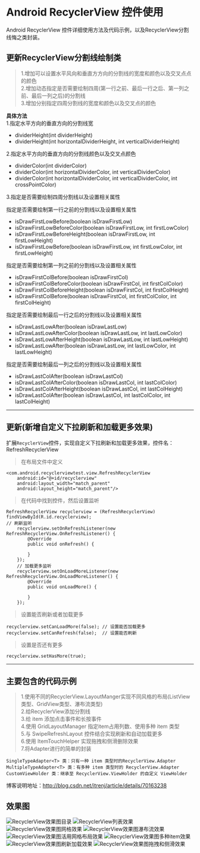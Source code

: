 # Android RecyclerView 控件使用
Android RecyclerView 控件详细使用方法及代码示例，以及RecyclerView分割线悔之类封装。

## 更新RecyclerView分割线绘制类
> 1.增加可以设置水平风向和垂直方方向的分割线的宽度和颜色以及交叉点点的颜色  
> 2.增加动态指定是否需要绘制四周(第一行之前、最后一行之后、第一列之前、最后一列之后)的分割线  
> 3.增加分别指定四周分割线的宽度和颜色以及交叉点的颜色  

**具体方法**  
1.指定水平方向的垂直方向的分割线宽
* dividerHeight(int dividerHeight)
* dividerHeight(int horizontalDividerHeight, int verticalDividerHeight)

2.指定水平方向的垂直方向的分割线颜色以及交叉点颜色
* dividerColor(int dividerColor)
* dividerColor(int horizontalDividerColor, int verticalDividerColor)
* dividerColor(int horizontalDividerColor, int verticalDividerColor, int crossPointColor)

3.指定是否需要绘制四周分割线以及设置相关属性

指定是否需要绘制第一行之前的分割线以及设置相关属性
* isDrawFirstLowBefore(boolean isDrawFirstLow)
* isDrawFirstLowBeforeColor(boolean isDrawFirstLow, int firstLowColor)
* isDrawFirstLowBeforeHeight(boolean isDrawFirstLow, int firstLowHeight)
* isDrawFirstLowBefore(boolean isDrawFirstLow, int firstLowColor, int firstLowHeight)

指定是否需要绘制第一列之前的分割线以及设置相关属性
* isDrawFirstColBefore(boolean isDrawFirstCol)
* isDrawFirstColBeforeColor(boolean isDrawFirstCol, int firstColColor)
* isDrawFirstColBeforeHeight(boolean isDrawFirstCol, int firstColHeight)
* isDrawFirstColBefore(boolean isDrawFirstCol, int firstColColor, int firstColHeight)

指定是否需要绘制最后一行之后的分割线以及设置相关属性
* isDrawLastLowAfter(boolean isDrawLastLow)
* isDrawLastLowAfterColor(boolean isDrawLastLow, int lastLowColor)
* isDrawLastLowAfterHeight(boolean isDrawLastLow, int lastLowHeight)
* isDrawLastLowAfter(boolean isDrawLastLow, int lastLowColor, int lastLowHeight)

指定是否需要绘制最后一列之后的分割线以及设置相关属性
* isDrawLastColAfter(boolean isDrawLastCol)
* isDrawLastColAfterColor(boolean isDrawLastCol, int lastColColor)
* isDrawLastColAfterHeight(boolean isDrawLastCol, int lastColHeight)
* isDrawLastColAfter(boolean isDrawLastCol, int lastColColor, int lastColHeight)

---
## 更新(新增自定义下拉刷新和加载更多效果)
扩展`RecyclerView`控件，实现自定义下拉刷新和加载更多效果，控件名：RefreshRecyclerView  
> 在布局文件中定义

	<com.android.recyclerviewtest.view.RefreshRecyclerView
        android:id="@+id/recyclerview"
        android:layout_width="match_parent"
        android:layout_height="match_parent"/>
> 在代码中找到控件，然后设置监听

	RefreshRecyclerView recyclerview = (RefreshRecyclerView) findViewById(R.id.recyclerview);
	// 刷新监听
        recyclerview.setOnRefreshListener(new RefreshRecyclerView.OnRefreshListener() {
            @Override
            public void onRefresh() {

            }
        });
        // 加载更多监听
        recyclerview.setOnLoadMoreListener(new RefreshRecyclerView.OnLoadMoreListener() {
            @Override
            public void onLoadMore() {

            }
        });
> 设置能否刷新或者加载更多

	recyclerview.setCanLoadMore(false); // 设置能否加载更多
    recyclerview.setCanRefresh(false);  // 设置能否刷新
> 设置是否还有更多

	recyclerview.setHasMore(true);

---
## 主要包含的代码示例
> 1.使用不同的RecyclerView.LayoutManger实现不同风格的布局(ListView类型、GridView类型、瀑布流类型)  
> 2.给RecyclerView添加分割线  
> 3.给 item 添加点击事件和长按事件  
> 4.使用 GridLayoutManager 指定item占用列数、使用多种 item 类型  
> 5.与 SwipeRefreshLayout 控件结合实现刷新和自动加载更多  
> 6.使用 ItemTouchHelper 实现拖拽和侧滑删除效果  
> 7.将Adapter进行的简单的封装

	SingleTypeAdapter<T> 类：只有一种 item 类型时的RecyclerView.Adapter
	MultipleTypeAdapter<T> 类：有多种 item 类型时的 RecyclerView.Adapter
	CustomViewHolder 类：继承至 RecyclerView.ViewHolder 的自定义 ViewHolder

博客说明地址：<http://blog.csdn.net/itrenj/article/details/70163238>
## 效果图
![RecyclerView效果图目录](https://github.com/itrenjunhua/RecyclerViewTest/raw/master/images/image1.png)   ![RecyclerView列表效果](https://github.com/itrenjunhua/RecyclerViewTest/raw/master/images/image2.gif)  ![RecyclerView效果图网格效果](https://github.com/itrenjunhua/RecyclerViewTest/raw/master/images/image3.gif)   ![RecyclerView效果图瀑布流效果](https://github.com/itrenjunhua/RecyclerViewTest/raw/master/images/image4.gif)   ![RecyclerView效果图活用网格布局效果](https://github.com/itrenjunhua/RecyclerViewTest/raw/master/images/image5.gif)   ![RecyclerView效果图多种item效果](https://github.com/itrenjunhua/RecyclerViewTest/raw/master/images/image6.gif)   ![RecyclerView效果图刷新加载效果](https://github.com/itrenjunhua/RecyclerViewTest/raw/master/images/image7.gif)   ![RecyclerView效果图拖拽和侧滑效果](https://github.com/itrenjunhua/RecyclerViewTest/raw/master/images/image8.gif)
